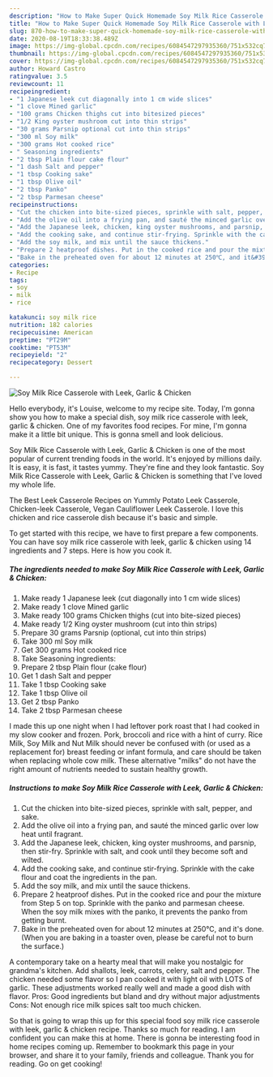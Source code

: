 ```yaml
---
description: "How to Make Super Quick Homemade Soy Milk Rice Casserole with Leek, Garlic &amp;amp; Chicken"
title: "How to Make Super Quick Homemade Soy Milk Rice Casserole with Leek, Garlic &amp;amp; Chicken"
slug: 870-how-to-make-super-quick-homemade-soy-milk-rice-casserole-with-leek-garlic-and-amp-chicken
date: 2020-08-19T18:33:38.489Z
image: https://img-global.cpcdn.com/recipes/6084547297935360/751x532cq70/soy-milk-rice-casserole-with-leek-garlic-chicken-recipe-main-photo.jpg
thumbnail: https://img-global.cpcdn.com/recipes/6084547297935360/751x532cq70/soy-milk-rice-casserole-with-leek-garlic-chicken-recipe-main-photo.jpg
cover: https://img-global.cpcdn.com/recipes/6084547297935360/751x532cq70/soy-milk-rice-casserole-with-leek-garlic-chicken-recipe-main-photo.jpg
author: Howard Castro
ratingvalue: 3.5
reviewcount: 11
recipeingredient:
- "1 Japanese leek cut diagonally into 1 cm wide slices"
- "1 clove Mined garlic"
- "100 grams Chicken thighs cut into bitesized pieces"
- "1/2 King oyster mushroom cut into thin strips"
- "30 grams Parsnip optional cut into thin strips"
- "300 ml Soy milk"
- "300 grams Hot cooked rice"
- " Seasoning ingredients"
- "2 tbsp Plain flour cake flour"
- "1 dash Salt and pepper"
- "1 tbsp Cooking sake"
- "1 tbsp Olive oil"
- "2 tbsp Panko"
- "2 tbsp Parmesan cheese"
recipeinstructions:
- "Cut the chicken into bite-sized pieces, sprinkle with salt, pepper, and sake."
- "Add the olive oil into a frying pan, and sauté the minced garlic over low heat until fragrant."
- "Add the Japanese leek, chicken, king oyster mushrooms, and parsnip, then stir-fry. Sprinkle with salt, and cook until they become soft and wilted."
- "Add the cooking sake, and continue stir-frying. Sprinkle with the cake flour and coat the ingredients in the pan."
- "Add the soy milk, and mix until the sauce thickens."
- "Prepare 2 heatproof dishes. Put in the cooked rice and pour the mixture from Step 5 on top. Sprinkle with the panko and parmesan cheese. When the soy milk mixes with the panko, it prevents the panko from getting burnt."
- "Bake in the preheated oven for about 12 minutes at 250℃, and it&#39;s done. (When you are baking in a toaster oven, please be careful not to burn the surface.)"
categories:
- Recipe
tags:
- soy
- milk
- rice

katakunci: soy milk rice 
nutrition: 182 calories
recipecuisine: American
preptime: "PT29M"
cooktime: "PT53M"
recipeyield: "2"
recipecategory: Dessert

---
```



![Soy Milk Rice Casserole with Leek, Garlic &amp; Chicken](https://img-global.cpcdn.com/recipes/6084547297935360/751x532cq70/soy-milk-rice-casserole-with-leek-garlic-chicken-recipe-main-photo.jpg)

Hello everybody, it's Louise, welcome to my recipe site. Today, I'm gonna show you how to make a special dish, soy milk rice casserole with leek, garlic &amp; chicken. One of my favorites food recipes. For mine, I'm gonna make it a little bit unique. This is gonna smell and look delicious.

Soy Milk Rice Casserole with Leek, Garlic &amp; Chicken is one of the most popular of current trending foods in the world. It's enjoyed by millions daily. It is easy, it is fast, it tastes yummy. They're fine and they look fantastic. Soy Milk Rice Casserole with Leek, Garlic &amp; Chicken is something that I've loved my whole life.

The Best Leek Casserole Recipes on Yummly Potato Leek Casserole, Chicken-leek Casserole, Vegan Cauliflower Leek Casserole. I love this chicken and rice casserole dish because it&#39;s basic and simple.


To get started with this recipe, we have to first prepare a few components. You can have soy milk rice casserole with leek, garlic &amp; chicken using 14 ingredients and 7 steps. Here is how you cook it.

<!--inarticleads1-->

##### The ingredients needed to make Soy Milk Rice Casserole with Leek, Garlic &amp; Chicken:

1. Make ready 1 Japanese leek (cut diagonally into 1 cm wide slices)
1. Make ready 1 clove Mined garlic
1. Make ready 100 grams Chicken thighs (cut into bite-sized pieces)
1. Make ready 1/2 King oyster mushroom (cut into thin strips)
1. Prepare 30 grams Parsnip (optional, cut into thin strips)
1. Take 300 ml Soy milk
1. Get 300 grams Hot cooked rice
1. Take  Seasoning ingredients:
1. Prepare 2 tbsp Plain flour (cake flour)
1. Get 1 dash Salt and pepper
1. Take 1 tbsp Cooking sake
1. Take 1 tbsp Olive oil
1. Get 2 tbsp Panko
1. Take 2 tbsp Parmesan cheese


I made this up one night when I had leftover pork roast that I had cooked in my slow cooker and frozen. Pork, broccoli and rice with a hint of curry. Rice Milk, Soy Milk and Nut Milk should never be confused with (or used as a replacement for) breast feeding or infant formula, and care should be taken when replacing whole cow milk. These alternative &#34;milks&#34; do not have the right amount of nutrients needed to sustain healthy growth. 

<!--inarticleads2-->

##### Instructions to make Soy Milk Rice Casserole with Leek, Garlic &amp; Chicken:

1. Cut the chicken into bite-sized pieces, sprinkle with salt, pepper, and sake.
1. Add the olive oil into a frying pan, and sauté the minced garlic over low heat until fragrant.
1. Add the Japanese leek, chicken, king oyster mushrooms, and parsnip, then stir-fry. Sprinkle with salt, and cook until they become soft and wilted.
1. Add the cooking sake, and continue stir-frying. Sprinkle with the cake flour and coat the ingredients in the pan.
1. Add the soy milk, and mix until the sauce thickens.
1. Prepare 2 heatproof dishes. Put in the cooked rice and pour the mixture from Step 5 on top. Sprinkle with the panko and parmesan cheese. When the soy milk mixes with the panko, it prevents the panko from getting burnt.
1. Bake in the preheated oven for about 12 minutes at 250℃, and it&#39;s done. (When you are baking in a toaster oven, please be careful not to burn the surface.)


A contemporary take on a hearty meal that will make you nostalgic for grandma&#39;s kitchen. Add shallots, leek, carrots, celery, salt and pepper. The chicken needed some flavor so I pan cooked it with light oil with LOTS of garlic. These adjustments worked really well and made a good dish with flavor. Pros: Good ingredients but bland and dry without major adjustments Cons: Not enough rice milk spices salt too much chicken. 

So that is going to wrap this up for this special food soy milk rice casserole with leek, garlic &amp; chicken recipe. Thanks so much for reading. I am confident you can make this at home. There is gonna be interesting food in home recipes coming up. Remember to bookmark this page in your browser, and share it to your family, friends and colleague. Thank you for reading. Go on get cooking!
